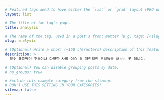 ```yaml
---
# Featured tags need to have either the `list` or `grid` layout (PRO only).
layout: list

# The title of the tag's page.
title: analysis

# The name of the tag, used in a post's front matter (e.g. tags: [<slug>]).
slug: analysis

# (Optional) Write a short (~150 characters) description of this featured tag.
description: >
  평소 궁금했던 것들이나 다양한 사회 이슈 등 개인적인 분석들을 해보는 곳 입니다.

# (Optional) You can disable grouping posts by date.
# no_groups: true

# Exclude this example category from the sitemap.
# DON'T USE THIS SETTING IN YOUR CATEGORIES!
sitemap: false
---
```

